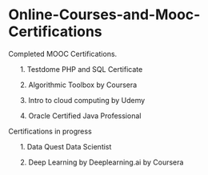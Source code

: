 # Online-Courses-and-Mooc-Certifications
<p>Completed MOOC Certifications.</p>

<ol>1. Testdome PHP and SQL Certificate </ol>
<ol>2. Algorithmic Toolbox by Coursera</ol>
<ol>3. Intro to cloud computing by Udemy</ol>
<ol>4. Oracle Certified Java Professional</ol>

<p>Certifications in progress </p>
<ol>1. Data Quest Data Scientist </ol>
<ol>2. Deep Learning by Deeplearning.ai by Coursera </ol>
